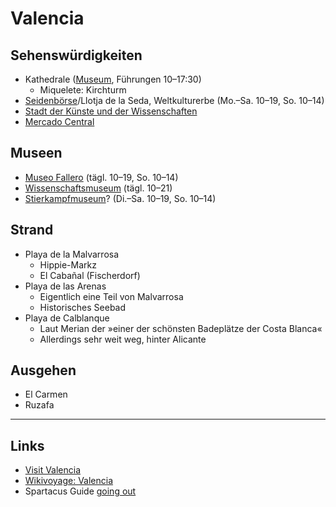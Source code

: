 ﻿Valencia
========

## Sehenswürdigkeiten
* Kathedrale ([Museum](www.museocatedralvalencia.com), Führungen 10–17:30)
  * Miquelete: Kirchturm
* [Seidenbörse](www.museosymonumentosvalencia.com)/Llotja de la Seda, Weltkulturerbe (Mo.–Sa. 10–19, So. 10–14)
* [Stadt der Künste und der Wissenschaften](http://www.cac.es/)
* [Mercado Central](http://www.mercadocentralvalencia.es/)

## Museen
* [Museo Fallero](www.fallas.com) (tägl. 10–19, So. 10–14)
* [Wissenschaftsmuseum](www.cac.es) (tägl. 10–21)
* [Stierkampfmuseum](www.museotaurinovalencia.es)? (Di.–Sa. 10–19, So. 10–14)

## Strand
* Playa de la Malvarrosa
  * Hippie-Markz
  * El Cabañal (Fischerdorf)
* Playa de las Arenas
  * Eigentlich eine Teil von Malvarrosa
  * Historisches Seebad
* Playa de Calblanque
  * Laut Merian der »einer der schönsten Badeplätze der Costa Blanca«
  * Allerdings sehr weit weg, hinter Alicante

## Ausgehen
* El Carmen
* Ruzafa

---

## Links
* [Visit Valencia](https://www.visitvalencia.com/de/planen-sie-ihre-reise-nach-valencia/plane-und-reisefuhrer/reisefuhrer-und-broschuren)
* [Wikivoyage: Valencia](https://de.wikivoyage.org/wiki/Valencia)
* Spartacus Guide [going out](https://spartacus.gayguide.travel/de/goingout/spain/valencia?)
